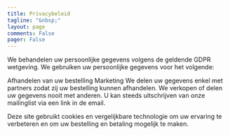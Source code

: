 ```yaml
---
title: Privacybeleid
tagline: "&nbsp;"
layout: page
comments: False
pager: False
---
```


We behandelen uw persoonlijke gegevens volgens de geldende GDPR wetgeving. We gebruiken uw persoonlijke gegevens voor het volgende:

Afhandelen van uw bestelling
Marketing
We delen uw gegevens enkel met partners zodat zij uw bestelling kunnen afhandelen.
We verkopen of delen uw gegevens nooit met anderen.
U kan steeds uitschrijven van onze mailinglist via een link in de email.

Deze site gebruikt cookies en vergelijkbare technologie om uw ervaring te verbeteren en om uw bestelling en betaling mogelijk te maken.